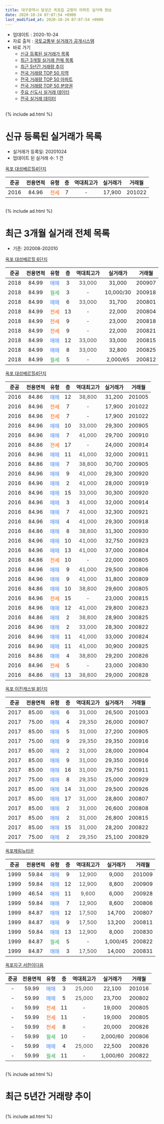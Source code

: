 ```yaml
---
title: 대구광역시 달성군 옥포읍 교항리 아파트 실거래 정보
date: 2020-10-24 07:07:54 +0900
last_modified_at: 2020-10-24 07:07:54 +0900
---
```


* 업데이트 : 2020-10-24
* 자료 출처 : [국토교통부 실거래가 공개시스템](http://rt.molit.go.kr)
* 바로 가기
    * [신규 등록된 실거래가 목록](#신규-등록된-실거래가-목록)
    * [최근 3개월 실거래 전체 목록](#최근-3개월-실거래-전체-목록)
    * [최근 5년간 거래량 추이](#최근-5년간-거래량-추이)
    * [전국 거래량 TOP 50 지역](https://inasie.github.io/apt-trade-info/최근-3개월-전국에서-가장-거래가-많이-발생한-지역)
    * [전국 거래량 TOP 50 아파트](https://inasie.github.io/apt-trade-info/최근-3개월-전국에서-가장-거래가-많이-발생한-아파트)
    * [전국 거래량 TOP 50 분양권](https://inasie.github.io/apt-trade-info/최근-3개월-전국에서-가장-거래가-많이-발생한-분양권)
    * [주요 신도시 실거래 데이터](https://inasie.github.io/apt-trade-info/주요-신도시)
    * [전국 실거래 데이터](https://inasie.github.io/apt-trade-info/전국)
<br>
{% include ad.html %}
<br>

# 신규 등록된 실거래가 목록
* 실거래가 등록일: 20201024
* 업데이트 된 실거래 수: 1 건


[옥포 대성베르힐4단지](https://search.naver.com/search.naver?query=%EB%8C%80%EA%B5%AC%EA%B4%91%EC%97%AD%EC%8B%9C+%EB%8B%AC%EC%84%B1%EA%B5%B0+%EC%98%A5%ED%8F%AC%EC%9D%8D+%EA%B5%90%ED%95%AD%EB%A6%AC+%EC%98%A5%ED%8F%AC+%EB%8C%80%EC%84%B1%EB%B2%A0%EB%A5%B4%ED%9E%904%EB%8B%A8%EC%A7%80)

|준공|전용면적|유형|층|역대최고가|실거래가|거래월|
|:---:|:---:|:---:|:---:|:---:|:---:|:---:|
|2016|84.96|<span style="color:#ff5a00">전세</span>|7|<span style="color:#444444">-</span>|17,900|201022|


<br>
{% include ad.html %}
<br>

# 최근 3개월 실거래 전체 목록
* 기준: 202008-202010


[옥포 대성베르힐 6단지](https://search.naver.com/search.naver?query=%EB%8C%80%EA%B5%AC%EA%B4%91%EC%97%AD%EC%8B%9C+%EB%8B%AC%EC%84%B1%EA%B5%B0+%EC%98%A5%ED%8F%AC%EC%9D%8D+%EA%B5%90%ED%95%AD%EB%A6%AC+%EC%98%A5%ED%8F%AC+%EB%8C%80%EC%84%B1%EB%B2%A0%EB%A5%B4%ED%9E%90+6%EB%8B%A8%EC%A7%80)

|준공|전용면적|유형|층|역대최고가|실거래가|거래월|
|:---:|:---:|:---:|:---:|:---:|:---:|:---:|
|2018|84.99|<span style="color:#4285f3">매매</span>|3|<span style="color:#444444">33,000</span>|31,000|200907|
|2018|84.99|<span style="color:#34a853">월세</span>|3|<span style="color:#444444">-</span>|10,000/30|200918|
|2018|84.99|<span style="color:#4285f3">매매</span>|6|<span style="color:#444444">33,000</span>|31,700|200801|
|2018|84.99|<span style="color:#ff5a00">전세</span>|13|<span style="color:#444444">-</span>|22,000|200804|
|2018|84.99|<span style="color:#ff5a00">전세</span>|9|<span style="color:#444444">-</span>|23,000|200818|
|2018|84.99|<span style="color:#ff5a00">전세</span>|9|<span style="color:#444444">-</span>|22,000|200821|
|2018|84.99|<span style="color:#4285f3">매매</span>|12|<span style="color:#444444">33,000</span>|33,000|200815|
|2018|84.99|<span style="color:#4285f3">매매</span>|8|<span style="color:#444444">33,000</span>|32,800|200825|
|2018|84.99|<span style="color:#34a853">월세</span>|5|<span style="color:#444444">-</span>|2,000/65|200812|

[옥포 대성베르힐4단지](https://search.naver.com/search.naver?query=%EB%8C%80%EA%B5%AC%EA%B4%91%EC%97%AD%EC%8B%9C+%EB%8B%AC%EC%84%B1%EA%B5%B0+%EC%98%A5%ED%8F%AC%EC%9D%8D+%EA%B5%90%ED%95%AD%EB%A6%AC+%EC%98%A5%ED%8F%AC+%EB%8C%80%EC%84%B1%EB%B2%A0%EB%A5%B4%ED%9E%904%EB%8B%A8%EC%A7%80)

|준공|전용면적|유형|층|역대최고가|실거래가|거래월|
|:---:|:---:|:---:|:---:|:---:|:---:|:---:|
|2016|84.86|<span style="color:#4285f3">매매</span>|12|<span style="color:#444444">38,800</span>|31,200|201005|
|2016|84.96|<span style="color:#ff5a00">전세</span>|7|<span style="color:#444444">-</span>|17,900|201022|
|2016|84.96|<span style="color:#ff5a00">전세</span>|7|<span style="color:#444444">-</span>|17,900|201022|
|2016|84.96|<span style="color:#4285f3">매매</span>|10|<span style="color:#444444">33,000</span>|29,300|200905|
|2016|84.96|<span style="color:#4285f3">매매</span>|7|<span style="color:#444444">41,000</span>|29,700|200910|
|2016|84.86|<span style="color:#ff5a00">전세</span>|17|<span style="color:#444444">-</span>|24,000|200914|
|2016|84.96|<span style="color:#4285f3">매매</span>|11|<span style="color:#444444">41,000</span>|32,000|200911|
|2016|84.86|<span style="color:#4285f3">매매</span>|7|<span style="color:#444444">38,800</span>|30,700|200905|
|2016|84.96|<span style="color:#4285f3">매매</span>|9|<span style="color:#444444">41,000</span>|29,300|200920|
|2016|84.96|<span style="color:#4285f3">매매</span>|2|<span style="color:#444444">41,000</span>|28,000|200919|
|2016|84.96|<span style="color:#4285f3">매매</span>|15|<span style="color:#444444">33,000</span>|30,300|200920|
|2016|84.96|<span style="color:#4285f3">매매</span>|3|<span style="color:#444444">41,000</span>|32,000|200914|
|2016|84.96|<span style="color:#4285f3">매매</span>|7|<span style="color:#444444">41,000</span>|32,300|200921|
|2016|84.96|<span style="color:#4285f3">매매</span>|4|<span style="color:#444444">41,000</span>|29,300|200918|
|2016|84.86|<span style="color:#4285f3">매매</span>|8|<span style="color:#444444">38,800</span>|31,300|200930|
|2016|84.96|<span style="color:#4285f3">매매</span>|10|<span style="color:#444444">41,000</span>|32,750|200923|
|2016|84.96|<span style="color:#4285f3">매매</span>|13|<span style="color:#444444">41,000</span>|37,000|200804|
|2016|84.86|<span style="color:#ff5a00">전세</span>|10|<span style="color:#444444">-</span>|22,000|200805|
|2016|84.96|<span style="color:#4285f3">매매</span>|9|<span style="color:#444444">41,000</span>|29,500|200806|
|2016|84.96|<span style="color:#4285f3">매매</span>|9|<span style="color:#444444">41,000</span>|31,800|200809|
|2016|84.86|<span style="color:#4285f3">매매</span>|10|<span style="color:#444444">38,800</span>|29,600|200805|
|2016|84.96|<span style="color:#ff5a00">전세</span>|15|<span style="color:#444444">-</span>|23,000|200815|
|2016|84.96|<span style="color:#4285f3">매매</span>|12|<span style="color:#444444">41,000</span>|29,800|200823|
|2016|84.86|<span style="color:#4285f3">매매</span>|2|<span style="color:#444444">38,800</span>|28,900|200825|
|2016|84.96|<span style="color:#4285f3">매매</span>|2|<span style="color:#444444">33,000</span>|28,300|200822|
|2016|84.96|<span style="color:#4285f3">매매</span>|11|<span style="color:#444444">41,000</span>|33,000|200824|
|2016|84.96|<span style="color:#4285f3">매매</span>|11|<span style="color:#444444">41,000</span>|30,900|200825|
|2016|84.86|<span style="color:#4285f3">매매</span>|4|<span style="color:#444444">38,800</span>|29,200|200826|
|2016|84.96|<span style="color:#ff5a00">전세</span>|5|<span style="color:#444444">-</span>|23,000|200830|
|2016|84.86|<span style="color:#4285f3">매매</span>|13|<span style="color:#444444">38,800</span>|29,000|200828|

[옥포 이진캐스빌 8단지](https://search.naver.com/search.naver?query=%EB%8C%80%EA%B5%AC%EA%B4%91%EC%97%AD%EC%8B%9C+%EB%8B%AC%EC%84%B1%EA%B5%B0+%EC%98%A5%ED%8F%AC%EC%9D%8D+%EA%B5%90%ED%95%AD%EB%A6%AC+%EC%98%A5%ED%8F%AC+%EC%9D%B4%EC%A7%84%EC%BA%90%EC%8A%A4%EB%B9%8C+8%EB%8B%A8%EC%A7%80)

|준공|전용면적|유형|층|역대최고가|실거래가|거래월|
|:---:|:---:|:---:|:---:|:---:|:---:|:---:|
|2017|85.00|<span style="color:#4285f3">매매</span>|6|<span style="color:#444444">31,000</span>|26,500|201003|
|2017|75.00|<span style="color:#4285f3">매매</span>|4|<span style="color:#444444">29,350</span>|26,000|200907|
|2017|85.00|<span style="color:#4285f3">매매</span>|5|<span style="color:#444444">31,000</span>|27,200|200905|
|2017|75.00|<span style="color:#4285f3">매매</span>|9|<span style="color:#444444">29,350</span>|29,350|200916|
|2017|85.00|<span style="color:#4285f3">매매</span>|2|<span style="color:#444444">31,000</span>|28,000|200904|
|2017|85.00|<span style="color:#4285f3">매매</span>|9|<span style="color:#444444">31,000</span>|29,350|200916|
|2017|85.00|<span style="color:#4285f3">매매</span>|16|<span style="color:#444444">31,000</span>|29,750|200911|
|2017|75.00|<span style="color:#4285f3">매매</span>|8|<span style="color:#444444">29,350</span>|25,000|200929|
|2017|85.00|<span style="color:#4285f3">매매</span>|14|<span style="color:#444444">31,000</span>|29,500|200926|
|2017|85.00|<span style="color:#4285f3">매매</span>|17|<span style="color:#444444">31,000</span>|28,800|200807|
|2017|85.00|<span style="color:#4285f3">매매</span>|2|<span style="color:#444444">31,000</span>|26,600|200808|
|2017|85.00|<span style="color:#4285f3">매매</span>|2|<span style="color:#444444">31,000</span>|26,800|200815|
|2017|85.00|<span style="color:#4285f3">매매</span>|15|<span style="color:#444444">31,000</span>|28,200|200822|
|2017|75.00|<span style="color:#4285f3">매매</span>|2|<span style="color:#444444">29,350</span>|25,100|200829|


<script async src="//pagead2.googlesyndication.com/pagead/js/adsbygoogle.js"></script>
<!-- 기본 -->
<ins class="adsbygoogle"
     style="display:block"
     data-ad-client="ca-pub-2446590836940007"
     data-ad-slot="1659523306"
     data-ad-format="auto"
     data-full-width-responsive="true"></ins>
<script>
(adsbygoogle = window.adsbygoogle || []).push({});
</script>


[옥포제림뉴타운](https://search.naver.com/search.naver?query=%EB%8C%80%EA%B5%AC%EA%B4%91%EC%97%AD%EC%8B%9C+%EB%8B%AC%EC%84%B1%EA%B5%B0+%EC%98%A5%ED%8F%AC%EC%9D%8D+%EA%B5%90%ED%95%AD%EB%A6%AC+%EC%98%A5%ED%8F%AC%EC%A0%9C%EB%A6%BC%EB%89%B4%ED%83%80%EC%9A%B4)

|준공|전용면적|유형|층|역대최고가|실거래가|거래월|
|:---:|:---:|:---:|:---:|:---:|:---:|:---:|
|1999|59.84|<span style="color:#4285f3">매매</span>|9|<span style="color:#444444">12,900</span>|9,000|201009|
|1999|59.84|<span style="color:#4285f3">매매</span>|12|<span style="color:#444444">12,900</span>|8,800|200909|
|1999|46.54|<span style="color:#4285f3">매매</span>|11|<span style="color:#444444">9,600</span>|6,000|200928|
|1999|59.84|<span style="color:#4285f3">매매</span>|7|<span style="color:#444444">12,900</span>|8,600|200806|
|1999|84.87|<span style="color:#4285f3">매매</span>|12|<span style="color:#444444">17,500</span>|14,700|200807|
|1999|84.87|<span style="color:#4285f3">매매</span>|9|<span style="color:#444444">17,500</span>|13,200|200811|
|1999|59.84|<span style="color:#4285f3">매매</span>|13|<span style="color:#444444">12,900</span>|8,000|200830|
|1999|84.87|<span style="color:#34a853">월세</span>|5|<span style="color:#444444">-</span>|1,000/45|200822|
|1999|84.87|<span style="color:#4285f3">매매</span>|3|<span style="color:#444444">17,500</span>|14,000|200831|

[옥포지구 서한이다음](https://search.naver.com/search.naver?query=%EB%8C%80%EA%B5%AC%EA%B4%91%EC%97%AD%EC%8B%9C+%EB%8B%AC%EC%84%B1%EA%B5%B0+%EC%98%A5%ED%8F%AC%EC%9D%8D+%EA%B5%90%ED%95%AD%EB%A6%AC+%EC%98%A5%ED%8F%AC%EC%A7%80%EA%B5%AC+%EC%84%9C%ED%95%9C%EC%9D%B4%EB%8B%A4%EC%9D%8C)

|준공|전용면적|유형|층|역대최고가|실거래가|거래월|
|:---:|:---:|:---:|:---:|:---:|:---:|:---:|
|-|59.99|<span style="color:#4285f3">매매</span>|3|<span style="color:#444444">25,000</span>|22,100|201016|
|-|59.99|<span style="color:#4285f3">매매</span>|5|<span style="color:#444444">25,000</span>|23,700|200802|
|-|59.99|<span style="color:#ff5a00">전세</span>|11|<span style="color:#444444">-</span>|19,000|200805|
|-|59.99|<span style="color:#ff5a00">전세</span>|11|<span style="color:#444444">-</span>|19,000|200805|
|-|59.99|<span style="color:#ff5a00">전세</span>|8|<span style="color:#444444">-</span>|20,000|200826|
|-|59.99|<span style="color:#34a853">월세</span>|10|<span style="color:#444444">-</span>|2,000/60|200806|
|-|59.99|<span style="color:#4285f3">매매</span>|4|<span style="color:#444444">25,000</span>|22,500|200826|
|-|59.99|<span style="color:#34a853">월세</span>|11|<span style="color:#444444">-</span>|1,000/60|200822|


<br>
{% include ad.html %}
<br>

# 최근 5년간 거래량 추이


<div style="width:100%;">
    <canvas id="deal_progress" height="200"></canvas>
</div>

<script>
new Chart(document.getElementById("deal_progress"), {
    type: 'line',
    data: {
        labels: ['201510','201511','201512','201601','201602','201603','201604','201605','201606','201607','201608','201609','201610','201611','201612','201701','201702','201703','201704','201705','201706','201707','201708','201709','201710','201711','201712','201801','201802','201803','201804','201805','201806','201807','201808','201809','201810','201811','201812','201901','201902','201903','201904','201905','201906','201907','201908','201909','201910','201911','201912','202001','202002','202003','202004','202005','202006','202007','202008','202009','202010'],
        datasets: [{
            label: '매매',
            pointRadius: 1,
            data: [5, 1, 3, 1, 2, 3, 1, 1, 2, 2, 2, 1, 1, 1, 0, 1, 1, 7, 5, 5, 5, 4, 4, 4, 9, 4, 5, 14, 13, 19, 12, 5, 15, 13, 14, 29, 15, 56, 10, 15, 17, 14, 20, 20, 19, 38, 42, 16, 41, 56, 46, 27, 42, 39, 58, 42, 24, 30, 26, 23, 4],
            borderColor: "rgba(255, 201, 14, 1)",
            backgroundColor: "rgba(255, 201, 14, 0.5)",
            fill: false,
            lineTension: 0
        },{
            label: '전월세',
            pointRadius: 1,
            data: [1, 1, 0, 0, 0, 1, 1, 1, 1, 2, 5, 3, 12, 26, 29, 22, 34, 18, 13, 16, 7, 4, 6, 6, 4, 1, 1, 6, 3, 5, 4, 6, 5, 3, 5, 12, 23, 17, 19, 22, 19, 23, 10, 4, 12, 6, 8, 54, 43, 8, 2, 2, 12, 34, 48, 33, 7, 8, 13, 2, 2],
            borderColor: "rgba(0, 141, 185, 1)",
            backgroundColor: "rgba(0, 141, 185, 0.5)",
            fill: false,
            lineTension: 0
        }
        ]
    },
    options: {
        responsive: true,
        title: {
            display: false
        },
        tooltips: {
            mode: 'index',
            intersect: false
        },
        hover: {
            mode: 'nearest',
            intersect: true
        },
        scales: {
            xAxes: [{
                display: true,
                scaleLabel: {
                    display: true,
                    labelString: '년/월'
                }
            }],
            yAxes: [{
                display: true,
                ticks: {
                    suggestedMin: 0,
                },
                scaleLabel: {
                    display: true,
                    labelString: '실거래 수'
                }
            }]
        }
    }
});

</script>


<br>
{% include ad.html %}
<br>

